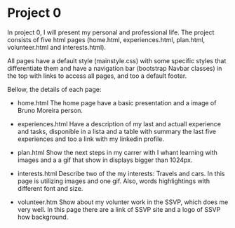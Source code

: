# Project 0

In project 0, I will present my personal and professional life.
The project consists of five html pages (home.html, experiences.html, plan.html, volunteer.html and interests.html).

All pages have a default style (mainstyle.css) with some specific styles that differentiate them and have a navigation bar (bootstrap Navbar classes) in the top with links to access all pages, and too a default footer.

Bellow, the details of each page:

- home.html
	The home page have a basic presentation and a image of Bruno Moreira person.

- experiences.html
	Have a description of my last and actuall experience and tasks, disponible in a lista and a table with summary the last five experiences and too a link with my linkedin profile.

- plan.html
       Show the next steps in my carrer with I whant learning with images and a a gif that show in displays bigger than 1024px.

- interests.html
	Describe two of the my interests: Travels and cars. In this page is utilizing images and one gif. Also, words highlightings with different font and size.

- volunteer.htm
	Show about my volunter work in the SSVP, which does me very well. In this page there are a link of SSVP site and a logo of SSVP how background.
